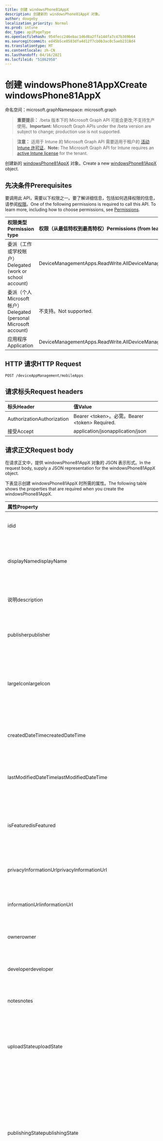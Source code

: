 ```yaml
---
title: 创建 windowsPhone81AppX
description: 创建新的 windowsPhone81AppX 对象。
author: dougeby
localization_priority: Normal
ms.prod: intune
doc_type: apiPageType
ms.openlocfilehash: 954fecc246ebac1d6d8a2ffa144fa7c47b369b64
ms.sourcegitcommit: ed45b5ce0583dfa4d12f7cb0b3ac0c5aeb2318d4
ms.translationtype: MT
ms.contentlocale: zh-CN
ms.lasthandoff: 04/16/2021
ms.locfileid: "51862958"
---
```

# <a name="create-windowsphone81appx"></a><span data-ttu-id="25a22-103">创建 windowsPhone81AppX</span><span class="sxs-lookup"><span data-stu-id="25a22-103">Create windowsPhone81AppX</span></span>

<span data-ttu-id="25a22-104">命名空间：microsoft.graph</span><span class="sxs-lookup"><span data-stu-id="25a22-104">Namespace: microsoft.graph</span></span>

> <span data-ttu-id="25a22-105">**重要提示：** /beta 版本下的 Microsoft Graph API 可能会更改;不支持生产使用。</span><span class="sxs-lookup"><span data-stu-id="25a22-105">**Important:** Microsoft Graph APIs under the /beta version are subject to change; production use is not supported.</span></span>

> <span data-ttu-id="25a22-106">**注意：** 适用于 Intune 的 Microsoft Graph API 需要适用于租户的 [活动 Intune 许可证](https://go.microsoft.com/fwlink/?linkid=839381)。</span><span class="sxs-lookup"><span data-stu-id="25a22-106">**Note:** The Microsoft Graph API for Intune requires an [active Intune license](https://go.microsoft.com/fwlink/?linkid=839381) for the tenant.</span></span>

<span data-ttu-id="25a22-107">创建新的 [windowsPhone81AppX](../resources/intune-apps-windowsphone81appx.md) 对象。</span><span class="sxs-lookup"><span data-stu-id="25a22-107">Create a new [windowsPhone81AppX](../resources/intune-apps-windowsphone81appx.md) object.</span></span>

## <a name="prerequisites"></a><span data-ttu-id="25a22-108">先决条件</span><span class="sxs-lookup"><span data-stu-id="25a22-108">Prerequisites</span></span>
<span data-ttu-id="25a22-p101">要调用此 API，需要以下权限之一。要了解详细信息，包括如何选择权限的信息，请参阅[权限](/graph/permissions-reference)。</span><span class="sxs-lookup"><span data-stu-id="25a22-p101">One of the following permissions is required to call this API. To learn more, including how to choose permissions, see [Permissions](/graph/permissions-reference).</span></span>

|<span data-ttu-id="25a22-111">权限类型</span><span class="sxs-lookup"><span data-stu-id="25a22-111">Permission type</span></span>|<span data-ttu-id="25a22-112">权限（从最低特权到最高特权）</span><span class="sxs-lookup"><span data-stu-id="25a22-112">Permissions (from least to most privileged)</span></span>|
|:---|:---|
|<span data-ttu-id="25a22-113">委派（工作或学校帐户）</span><span class="sxs-lookup"><span data-stu-id="25a22-113">Delegated (work or school account)</span></span>|<span data-ttu-id="25a22-114">DeviceManagementApps.ReadWrite.All</span><span class="sxs-lookup"><span data-stu-id="25a22-114">DeviceManagementApps.ReadWrite.All</span></span>|
|<span data-ttu-id="25a22-115">委派（个人 Microsoft 帐户）</span><span class="sxs-lookup"><span data-stu-id="25a22-115">Delegated (personal Microsoft account)</span></span>|<span data-ttu-id="25a22-116">不支持。</span><span class="sxs-lookup"><span data-stu-id="25a22-116">Not supported.</span></span>|
|<span data-ttu-id="25a22-117">应用程序</span><span class="sxs-lookup"><span data-stu-id="25a22-117">Application</span></span>|<span data-ttu-id="25a22-118">DeviceManagementApps.ReadWrite.All</span><span class="sxs-lookup"><span data-stu-id="25a22-118">DeviceManagementApps.ReadWrite.All</span></span>|

## <a name="http-request"></a><span data-ttu-id="25a22-119">HTTP 请求</span><span class="sxs-lookup"><span data-stu-id="25a22-119">HTTP Request</span></span>
<!-- {
  "blockType": "ignored"
}
-->
``` http
POST /deviceAppManagement/mobileApps
```

## <a name="request-headers"></a><span data-ttu-id="25a22-120">请求标头</span><span class="sxs-lookup"><span data-stu-id="25a22-120">Request headers</span></span>
|<span data-ttu-id="25a22-121">标头</span><span class="sxs-lookup"><span data-stu-id="25a22-121">Header</span></span>|<span data-ttu-id="25a22-122">值</span><span class="sxs-lookup"><span data-stu-id="25a22-122">Value</span></span>|
|:---|:---|
|<span data-ttu-id="25a22-123">Authorization</span><span class="sxs-lookup"><span data-stu-id="25a22-123">Authorization</span></span>|<span data-ttu-id="25a22-124">Bearer &lt;token&gt;。必需。</span><span class="sxs-lookup"><span data-stu-id="25a22-124">Bearer &lt;token&gt; Required.</span></span>|
|<span data-ttu-id="25a22-125">接受</span><span class="sxs-lookup"><span data-stu-id="25a22-125">Accept</span></span>|<span data-ttu-id="25a22-126">application/json</span><span class="sxs-lookup"><span data-stu-id="25a22-126">application/json</span></span>|

## <a name="request-body"></a><span data-ttu-id="25a22-127">请求正文</span><span class="sxs-lookup"><span data-stu-id="25a22-127">Request body</span></span>
<span data-ttu-id="25a22-128">在请求正文中，提供 windowsPhone81AppX 对象的 JSON 表示形式。</span><span class="sxs-lookup"><span data-stu-id="25a22-128">In the request body, supply a JSON representation for the windowsPhone81AppX object.</span></span>

<span data-ttu-id="25a22-129">下表显示创建 windowsPhone81AppX 时所需的属性。</span><span class="sxs-lookup"><span data-stu-id="25a22-129">The following table shows the properties that are required when you create the windowsPhone81AppX.</span></span>

|<span data-ttu-id="25a22-130">属性</span><span class="sxs-lookup"><span data-stu-id="25a22-130">Property</span></span>|<span data-ttu-id="25a22-131">类型</span><span class="sxs-lookup"><span data-stu-id="25a22-131">Type</span></span>|<span data-ttu-id="25a22-132">说明</span><span class="sxs-lookup"><span data-stu-id="25a22-132">Description</span></span>|
|:---|:---|:---|
|<span data-ttu-id="25a22-133">id</span><span class="sxs-lookup"><span data-stu-id="25a22-133">id</span></span>|<span data-ttu-id="25a22-134">String</span><span class="sxs-lookup"><span data-stu-id="25a22-134">String</span></span>|<span data-ttu-id="25a22-135">实体的键。</span><span class="sxs-lookup"><span data-stu-id="25a22-135">Key of the entity.</span></span> <span data-ttu-id="25a22-136">继承自 [mobileApp](../resources/intune-shared-mobileapp.md)</span><span class="sxs-lookup"><span data-stu-id="25a22-136">Inherited from [mobileApp](../resources/intune-shared-mobileapp.md)</span></span>|
|<span data-ttu-id="25a22-137">displayName</span><span class="sxs-lookup"><span data-stu-id="25a22-137">displayName</span></span>|<span data-ttu-id="25a22-138">String</span><span class="sxs-lookup"><span data-stu-id="25a22-138">String</span></span>|<span data-ttu-id="25a22-139">管理员提供或导入的应用标题。</span><span class="sxs-lookup"><span data-stu-id="25a22-139">The admin provided or imported title of the app.</span></span> <span data-ttu-id="25a22-140">继承自 [mobileApp](../resources/intune-shared-mobileapp.md)</span><span class="sxs-lookup"><span data-stu-id="25a22-140">Inherited from [mobileApp](../resources/intune-shared-mobileapp.md)</span></span>|
|<span data-ttu-id="25a22-141">说明</span><span class="sxs-lookup"><span data-stu-id="25a22-141">description</span></span>|<span data-ttu-id="25a22-142">String</span><span class="sxs-lookup"><span data-stu-id="25a22-142">String</span></span>|<span data-ttu-id="25a22-143">应用的说明。</span><span class="sxs-lookup"><span data-stu-id="25a22-143">The description of the app.</span></span> <span data-ttu-id="25a22-144">继承自 [mobileApp](../resources/intune-shared-mobileapp.md)</span><span class="sxs-lookup"><span data-stu-id="25a22-144">Inherited from [mobileApp](../resources/intune-shared-mobileapp.md)</span></span>|
|<span data-ttu-id="25a22-145">publisher</span><span class="sxs-lookup"><span data-stu-id="25a22-145">publisher</span></span>|<span data-ttu-id="25a22-146">String</span><span class="sxs-lookup"><span data-stu-id="25a22-146">String</span></span>|<span data-ttu-id="25a22-147">应用的发布者。</span><span class="sxs-lookup"><span data-stu-id="25a22-147">The publisher of the app.</span></span> <span data-ttu-id="25a22-148">继承自 [mobileApp](../resources/intune-shared-mobileapp.md)</span><span class="sxs-lookup"><span data-stu-id="25a22-148">Inherited from [mobileApp](../resources/intune-shared-mobileapp.md)</span></span>|
|<span data-ttu-id="25a22-149">largeIcon</span><span class="sxs-lookup"><span data-stu-id="25a22-149">largeIcon</span></span>|[<span data-ttu-id="25a22-150">mimeContent</span><span class="sxs-lookup"><span data-stu-id="25a22-150">mimeContent</span></span>](../resources/intune-shared-mimecontent.md)|<span data-ttu-id="25a22-151">要显示在应用详细信息中并用于图标上传的大图标。</span><span class="sxs-lookup"><span data-stu-id="25a22-151">The large icon, to be displayed in the app details and used for upload of the icon.</span></span> <span data-ttu-id="25a22-152">继承自 [mobileApp](../resources/intune-shared-mobileapp.md)</span><span class="sxs-lookup"><span data-stu-id="25a22-152">Inherited from [mobileApp](../resources/intune-shared-mobileapp.md)</span></span>|
|<span data-ttu-id="25a22-153">createdDateTime</span><span class="sxs-lookup"><span data-stu-id="25a22-153">createdDateTime</span></span>|<span data-ttu-id="25a22-154">DateTimeOffset</span><span class="sxs-lookup"><span data-stu-id="25a22-154">DateTimeOffset</span></span>|<span data-ttu-id="25a22-155">创建应用的日期和时间。</span><span class="sxs-lookup"><span data-stu-id="25a22-155">The date and time the app was created.</span></span> <span data-ttu-id="25a22-156">继承自 [mobileApp](../resources/intune-shared-mobileapp.md)</span><span class="sxs-lookup"><span data-stu-id="25a22-156">Inherited from [mobileApp](../resources/intune-shared-mobileapp.md)</span></span>|
|<span data-ttu-id="25a22-157">lastModifiedDateTime</span><span class="sxs-lookup"><span data-stu-id="25a22-157">lastModifiedDateTime</span></span>|<span data-ttu-id="25a22-158">DateTimeOffset</span><span class="sxs-lookup"><span data-stu-id="25a22-158">DateTimeOffset</span></span>|<span data-ttu-id="25a22-159">上次修改应用的日期和时间。</span><span class="sxs-lookup"><span data-stu-id="25a22-159">The date and time the app was last modified.</span></span> <span data-ttu-id="25a22-160">继承自 [mobileApp](../resources/intune-shared-mobileapp.md)</span><span class="sxs-lookup"><span data-stu-id="25a22-160">Inherited from [mobileApp](../resources/intune-shared-mobileapp.md)</span></span>|
|<span data-ttu-id="25a22-161">isFeatured</span><span class="sxs-lookup"><span data-stu-id="25a22-161">isFeatured</span></span>|<span data-ttu-id="25a22-162">Boolean</span><span class="sxs-lookup"><span data-stu-id="25a22-162">Boolean</span></span>|<span data-ttu-id="25a22-163">指示应用是否被管理员标记为特色的值。继承自 [mobileApp](../resources/intune-shared-mobileapp.md)</span><span class="sxs-lookup"><span data-stu-id="25a22-163">The value indicating whether the app is marked as featured by the admin. Inherited from [mobileApp](../resources/intune-shared-mobileapp.md)</span></span>|
|<span data-ttu-id="25a22-164">privacyInformationUrl</span><span class="sxs-lookup"><span data-stu-id="25a22-164">privacyInformationUrl</span></span>|<span data-ttu-id="25a22-165">String</span><span class="sxs-lookup"><span data-stu-id="25a22-165">String</span></span>|<span data-ttu-id="25a22-166">隐私声明 URL。</span><span class="sxs-lookup"><span data-stu-id="25a22-166">The privacy statement Url.</span></span> <span data-ttu-id="25a22-167">继承自 [mobileApp](../resources/intune-shared-mobileapp.md)</span><span class="sxs-lookup"><span data-stu-id="25a22-167">Inherited from [mobileApp](../resources/intune-shared-mobileapp.md)</span></span>|
|<span data-ttu-id="25a22-168">informationUrl</span><span class="sxs-lookup"><span data-stu-id="25a22-168">informationUrl</span></span>|<span data-ttu-id="25a22-169">String</span><span class="sxs-lookup"><span data-stu-id="25a22-169">String</span></span>|<span data-ttu-id="25a22-170">详细信息 URL。</span><span class="sxs-lookup"><span data-stu-id="25a22-170">The more information Url.</span></span> <span data-ttu-id="25a22-171">继承自 [mobileApp](../resources/intune-shared-mobileapp.md)</span><span class="sxs-lookup"><span data-stu-id="25a22-171">Inherited from [mobileApp](../resources/intune-shared-mobileapp.md)</span></span>|
|<span data-ttu-id="25a22-172">owner</span><span class="sxs-lookup"><span data-stu-id="25a22-172">owner</span></span>|<span data-ttu-id="25a22-173">String</span><span class="sxs-lookup"><span data-stu-id="25a22-173">String</span></span>|<span data-ttu-id="25a22-174">应用的所有者。</span><span class="sxs-lookup"><span data-stu-id="25a22-174">The owner of the app.</span></span> <span data-ttu-id="25a22-175">继承自 [mobileApp](../resources/intune-shared-mobileapp.md)</span><span class="sxs-lookup"><span data-stu-id="25a22-175">Inherited from [mobileApp](../resources/intune-shared-mobileapp.md)</span></span>|
|<span data-ttu-id="25a22-176">developer</span><span class="sxs-lookup"><span data-stu-id="25a22-176">developer</span></span>|<span data-ttu-id="25a22-177">String</span><span class="sxs-lookup"><span data-stu-id="25a22-177">String</span></span>|<span data-ttu-id="25a22-178">应用的开发者。</span><span class="sxs-lookup"><span data-stu-id="25a22-178">The developer of the app.</span></span> <span data-ttu-id="25a22-179">继承自 [mobileApp](../resources/intune-shared-mobileapp.md)</span><span class="sxs-lookup"><span data-stu-id="25a22-179">Inherited from [mobileApp](../resources/intune-shared-mobileapp.md)</span></span>|
|<span data-ttu-id="25a22-180">notes</span><span class="sxs-lookup"><span data-stu-id="25a22-180">notes</span></span>|<span data-ttu-id="25a22-181">String</span><span class="sxs-lookup"><span data-stu-id="25a22-181">String</span></span>|<span data-ttu-id="25a22-182">应用的备注。</span><span class="sxs-lookup"><span data-stu-id="25a22-182">Notes for the app.</span></span> <span data-ttu-id="25a22-183">继承自 [mobileApp](../resources/intune-shared-mobileapp.md)</span><span class="sxs-lookup"><span data-stu-id="25a22-183">Inherited from [mobileApp](../resources/intune-shared-mobileapp.md)</span></span>|
|<span data-ttu-id="25a22-184">uploadState</span><span class="sxs-lookup"><span data-stu-id="25a22-184">uploadState</span></span>|<span data-ttu-id="25a22-185">Int32</span><span class="sxs-lookup"><span data-stu-id="25a22-185">Int32</span></span>|<span data-ttu-id="25a22-186">上载状态。</span><span class="sxs-lookup"><span data-stu-id="25a22-186">The upload state.</span></span> <span data-ttu-id="25a22-187">可能的值是：0 - `Not Ready` 、1 - `Ready` 、2 - `Processing` 。</span><span class="sxs-lookup"><span data-stu-id="25a22-187">Possible values are: 0 - `Not Ready`, 1 - `Ready`, 2 - `Processing`.</span></span> <span data-ttu-id="25a22-188">继承自 [mobileApp](../resources/intune-shared-mobileapp.md)</span><span class="sxs-lookup"><span data-stu-id="25a22-188">Inherited from [mobileApp](../resources/intune-shared-mobileapp.md)</span></span>|
|<span data-ttu-id="25a22-189">publishingState</span><span class="sxs-lookup"><span data-stu-id="25a22-189">publishingState</span></span>|[<span data-ttu-id="25a22-190">mobileAppPublishingState</span><span class="sxs-lookup"><span data-stu-id="25a22-190">mobileAppPublishingState</span></span>](../resources/intune-apps-mobileapppublishingstate.md)|<span data-ttu-id="25a22-191">应用的发布状态。</span><span class="sxs-lookup"><span data-stu-id="25a22-191">The publishing state for the app.</span></span> <span data-ttu-id="25a22-192">除非应用已发布，否则无法分配应用。</span><span class="sxs-lookup"><span data-stu-id="25a22-192">The app cannot be assigned unless the app is published.</span></span> <span data-ttu-id="25a22-193">继承自 [mobileApp](../resources/intune-shared-mobileapp.md)。</span><span class="sxs-lookup"><span data-stu-id="25a22-193">Inherited from [mobileApp](../resources/intune-shared-mobileapp.md).</span></span> <span data-ttu-id="25a22-194">可取值为：`notPublished`、`processing`、`published`。</span><span class="sxs-lookup"><span data-stu-id="25a22-194">Possible values are: `notPublished`, `processing`, `published`.</span></span>|
|<span data-ttu-id="25a22-195">isAssigned</span><span class="sxs-lookup"><span data-stu-id="25a22-195">isAssigned</span></span>|<span data-ttu-id="25a22-196">Boolean</span><span class="sxs-lookup"><span data-stu-id="25a22-196">Boolean</span></span>|<span data-ttu-id="25a22-197">指示是否将应用分配给至少一个组的值。</span><span class="sxs-lookup"><span data-stu-id="25a22-197">The value indicating whether the app is assigned to at least one group.</span></span> <span data-ttu-id="25a22-198">继承自 [mobileApp](../resources/intune-shared-mobileapp.md)</span><span class="sxs-lookup"><span data-stu-id="25a22-198">Inherited from [mobileApp](../resources/intune-shared-mobileapp.md)</span></span>|
|<span data-ttu-id="25a22-199">roleScopeTagIds</span><span class="sxs-lookup"><span data-stu-id="25a22-199">roleScopeTagIds</span></span>|<span data-ttu-id="25a22-200">String 集合</span><span class="sxs-lookup"><span data-stu-id="25a22-200">String collection</span></span>|<span data-ttu-id="25a22-201">此移动应用的范围标记 ID 列表。</span><span class="sxs-lookup"><span data-stu-id="25a22-201">List of scope tag ids for this mobile app.</span></span> <span data-ttu-id="25a22-202">继承自 [mobileApp](../resources/intune-shared-mobileapp.md)</span><span class="sxs-lookup"><span data-stu-id="25a22-202">Inherited from [mobileApp](../resources/intune-shared-mobileapp.md)</span></span>|
|<span data-ttu-id="25a22-203">dependentAppCount</span><span class="sxs-lookup"><span data-stu-id="25a22-203">dependentAppCount</span></span>|<span data-ttu-id="25a22-204">Int32</span><span class="sxs-lookup"><span data-stu-id="25a22-204">Int32</span></span>|<span data-ttu-id="25a22-205">子应用具有的依赖项总数。</span><span class="sxs-lookup"><span data-stu-id="25a22-205">The total number of dependencies the child app has.</span></span> <span data-ttu-id="25a22-206">继承自 [mobileApp](../resources/intune-shared-mobileapp.md)</span><span class="sxs-lookup"><span data-stu-id="25a22-206">Inherited from [mobileApp](../resources/intune-shared-mobileapp.md)</span></span>|
|<span data-ttu-id="25a22-207">supersedingAppCount</span><span class="sxs-lookup"><span data-stu-id="25a22-207">supersedingAppCount</span></span>|<span data-ttu-id="25a22-208">Int32</span><span class="sxs-lookup"><span data-stu-id="25a22-208">Int32</span></span>|<span data-ttu-id="25a22-209">此应用直接或间接取代的应用总数。</span><span class="sxs-lookup"><span data-stu-id="25a22-209">The total number of apps this app directly or indirectly supersedes.</span></span> <span data-ttu-id="25a22-210">继承自 [mobileApp](../resources/intune-shared-mobileapp.md)</span><span class="sxs-lookup"><span data-stu-id="25a22-210">Inherited from [mobileApp](../resources/intune-shared-mobileapp.md)</span></span>|
|<span data-ttu-id="25a22-211">supersededAppCount</span><span class="sxs-lookup"><span data-stu-id="25a22-211">supersededAppCount</span></span>|<span data-ttu-id="25a22-212">Int32</span><span class="sxs-lookup"><span data-stu-id="25a22-212">Int32</span></span>|<span data-ttu-id="25a22-213">此应用直接或间接被取代的应用总数。</span><span class="sxs-lookup"><span data-stu-id="25a22-213">The total number of apps this app is directly or indirectly superseded by.</span></span> <span data-ttu-id="25a22-214">继承自 [mobileApp](../resources/intune-shared-mobileapp.md)</span><span class="sxs-lookup"><span data-stu-id="25a22-214">Inherited from [mobileApp](../resources/intune-shared-mobileapp.md)</span></span>|
|<span data-ttu-id="25a22-215">committedContentVersion</span><span class="sxs-lookup"><span data-stu-id="25a22-215">committedContentVersion</span></span>|<span data-ttu-id="25a22-216">String</span><span class="sxs-lookup"><span data-stu-id="25a22-216">String</span></span>|<span data-ttu-id="25a22-217">内部提交的内容版本。</span><span class="sxs-lookup"><span data-stu-id="25a22-217">The internal committed content version.</span></span> <span data-ttu-id="25a22-218">继承自 [mobileLobApp](../resources/intune-apps-mobilelobapp.md)</span><span class="sxs-lookup"><span data-stu-id="25a22-218">Inherited from [mobileLobApp](../resources/intune-apps-mobilelobapp.md)</span></span>|
|<span data-ttu-id="25a22-219">fileName</span><span class="sxs-lookup"><span data-stu-id="25a22-219">fileName</span></span>|<span data-ttu-id="25a22-220">String</span><span class="sxs-lookup"><span data-stu-id="25a22-220">String</span></span>|<span data-ttu-id="25a22-221">主 Lob 应用程序文件的名称。</span><span class="sxs-lookup"><span data-stu-id="25a22-221">The name of the main Lob application file.</span></span> <span data-ttu-id="25a22-222">继承自 [mobileLobApp](../resources/intune-apps-mobilelobapp.md)</span><span class="sxs-lookup"><span data-stu-id="25a22-222">Inherited from [mobileLobApp](../resources/intune-apps-mobilelobapp.md)</span></span>|
|<span data-ttu-id="25a22-223">size</span><span class="sxs-lookup"><span data-stu-id="25a22-223">size</span></span>|<span data-ttu-id="25a22-224">Int64</span><span class="sxs-lookup"><span data-stu-id="25a22-224">Int64</span></span>|<span data-ttu-id="25a22-225">总大小，包括所有已上传文件。</span><span class="sxs-lookup"><span data-stu-id="25a22-225">The total size, including all uploaded files.</span></span> <span data-ttu-id="25a22-226">继承自 [mobileLobApp](../resources/intune-apps-mobilelobapp.md)</span><span class="sxs-lookup"><span data-stu-id="25a22-226">Inherited from [mobileLobApp](../resources/intune-apps-mobilelobapp.md)</span></span>|
|<span data-ttu-id="25a22-227">applicableArchitectures</span><span class="sxs-lookup"><span data-stu-id="25a22-227">applicableArchitectures</span></span>|[<span data-ttu-id="25a22-228">windowsArchitecture</span><span class="sxs-lookup"><span data-stu-id="25a22-228">windowsArchitecture</span></span>](../resources/intune-apps-windowsarchitecture.md)|<span data-ttu-id="25a22-229">可运行此应用的 Windows 体系结构。</span><span class="sxs-lookup"><span data-stu-id="25a22-229">The Windows architecture(s) for which this app can run on.</span></span> <span data-ttu-id="25a22-230">可取值为：`none`、`x86`、`x64`、`arm`、`neutral`、`arm64`。</span><span class="sxs-lookup"><span data-stu-id="25a22-230">Possible values are: `none`, `x86`, `x64`, `arm`, `neutral`, `arm64`.</span></span>|
|<span data-ttu-id="25a22-231">identityName</span><span class="sxs-lookup"><span data-stu-id="25a22-231">identityName</span></span>|<span data-ttu-id="25a22-232">String</span><span class="sxs-lookup"><span data-stu-id="25a22-232">String</span></span>|<span data-ttu-id="25a22-233">标识名称。</span><span class="sxs-lookup"><span data-stu-id="25a22-233">The Identity Name.</span></span>|
|<span data-ttu-id="25a22-234">identityPublisherHash</span><span class="sxs-lookup"><span data-stu-id="25a22-234">identityPublisherHash</span></span>|<span data-ttu-id="25a22-235">String</span><span class="sxs-lookup"><span data-stu-id="25a22-235">String</span></span>|<span data-ttu-id="25a22-236">标识发布者哈希。</span><span class="sxs-lookup"><span data-stu-id="25a22-236">The Identity Publisher Hash.</span></span>|
|<span data-ttu-id="25a22-237">identityResourceIdentifier</span><span class="sxs-lookup"><span data-stu-id="25a22-237">identityResourceIdentifier</span></span>|<span data-ttu-id="25a22-238">String</span><span class="sxs-lookup"><span data-stu-id="25a22-238">String</span></span>|<span data-ttu-id="25a22-239">标识资源标识符。</span><span class="sxs-lookup"><span data-stu-id="25a22-239">The Identity Resource Identifier.</span></span>|
|<span data-ttu-id="25a22-240">minimumSupportedOperatingSystem</span><span class="sxs-lookup"><span data-stu-id="25a22-240">minimumSupportedOperatingSystem</span></span>|[<span data-ttu-id="25a22-241">windowsMinimumOperatingSystem</span><span class="sxs-lookup"><span data-stu-id="25a22-241">windowsMinimumOperatingSystem</span></span>](../resources/intune-apps-windowsminimumoperatingsystem.md)|<span data-ttu-id="25a22-242">最低适用操作系统的值。</span><span class="sxs-lookup"><span data-stu-id="25a22-242">The value for the minimum applicable operating system.</span></span>|
|<span data-ttu-id="25a22-243">phoneProductIdentifier</span><span class="sxs-lookup"><span data-stu-id="25a22-243">phoneProductIdentifier</span></span>|<span data-ttu-id="25a22-244">String</span><span class="sxs-lookup"><span data-stu-id="25a22-244">String</span></span>|<span data-ttu-id="25a22-245">电话产品标识符。</span><span class="sxs-lookup"><span data-stu-id="25a22-245">The Phone Product Identifier.</span></span>|
|<span data-ttu-id="25a22-246">phonePublisherId</span><span class="sxs-lookup"><span data-stu-id="25a22-246">phonePublisherId</span></span>|<span data-ttu-id="25a22-247">String</span><span class="sxs-lookup"><span data-stu-id="25a22-247">String</span></span>|<span data-ttu-id="25a22-248">电话发布者 ID。</span><span class="sxs-lookup"><span data-stu-id="25a22-248">The Phone Publisher Id.</span></span>|
|<span data-ttu-id="25a22-249">identityVersion</span><span class="sxs-lookup"><span data-stu-id="25a22-249">identityVersion</span></span>|<span data-ttu-id="25a22-250">String</span><span class="sxs-lookup"><span data-stu-id="25a22-250">String</span></span>|<span data-ttu-id="25a22-251">标识版本。</span><span class="sxs-lookup"><span data-stu-id="25a22-251">The identity version.</span></span>|



## <a name="response"></a><span data-ttu-id="25a22-252">响应</span><span class="sxs-lookup"><span data-stu-id="25a22-252">Response</span></span>
<span data-ttu-id="25a22-253">如果成功，此方法在响应正文中返回 响应代码和 `201 Created` [windowsPhone81AppX](../resources/intune-apps-windowsphone81appx.md) 对象。</span><span class="sxs-lookup"><span data-stu-id="25a22-253">If successful, this method returns a `201 Created` response code and a [windowsPhone81AppX](../resources/intune-apps-windowsphone81appx.md) object in the response body.</span></span>

## <a name="example"></a><span data-ttu-id="25a22-254">示例</span><span class="sxs-lookup"><span data-stu-id="25a22-254">Example</span></span>

### <a name="request"></a><span data-ttu-id="25a22-255">请求</span><span class="sxs-lookup"><span data-stu-id="25a22-255">Request</span></span>
<span data-ttu-id="25a22-256">下面是一个请求示例。</span><span class="sxs-lookup"><span data-stu-id="25a22-256">Here is an example of the request.</span></span>
``` http
POST https://graph.microsoft.com/beta/deviceAppManagement/mobileApps
Content-type: application/json
Content-length: 1639

{
  "@odata.type": "#microsoft.graph.windowsPhone81AppX",
  "displayName": "Display Name value",
  "description": "Description value",
  "publisher": "Publisher value",
  "largeIcon": {
    "@odata.type": "microsoft.graph.mimeContent",
    "type": "Type value",
    "value": "dmFsdWU="
  },
  "isFeatured": true,
  "privacyInformationUrl": "https://example.com/privacyInformationUrl/",
  "informationUrl": "https://example.com/informationUrl/",
  "owner": "Owner value",
  "developer": "Developer value",
  "notes": "Notes value",
  "uploadState": 11,
  "publishingState": "processing",
  "isAssigned": true,
  "roleScopeTagIds": [
    "Role Scope Tag Ids value"
  ],
  "dependentAppCount": 1,
  "supersedingAppCount": 3,
  "supersededAppCount": 2,
  "committedContentVersion": "Committed Content Version value",
  "fileName": "File Name value",
  "size": 4,
  "applicableArchitectures": "x86",
  "identityName": "Identity Name value",
  "identityPublisherHash": "Identity Publisher Hash value",
  "identityResourceIdentifier": "Identity Resource Identifier value",
  "minimumSupportedOperatingSystem": {
    "@odata.type": "microsoft.graph.windowsMinimumOperatingSystem",
    "v8_0": true,
    "v8_1": true,
    "v10_0": true,
    "v10_1607": true,
    "v10_1703": true,
    "v10_1709": true,
    "v10_1803": true,
    "v10_1809": true,
    "v10_1903": true,
    "v10_1909": true,
    "v10_2004": true,
    "v10_2H20": true
  },
  "phoneProductIdentifier": "Phone Product Identifier value",
  "phonePublisherId": "Phone Publisher Id value",
  "identityVersion": "Identity Version value"
}
```

### <a name="response"></a><span data-ttu-id="25a22-257">响应</span><span class="sxs-lookup"><span data-stu-id="25a22-257">Response</span></span>
<span data-ttu-id="25a22-p125">下面是一个响应示例。注意：为了简单起见，可能会将此处所示的响应对象截断。将从实际调用中返回所有属性。</span><span class="sxs-lookup"><span data-stu-id="25a22-p125">Here is an example of the response. Note: The response object shown here may be truncated for brevity. All of the properties will be returned from an actual call.</span></span>
``` http
HTTP/1.1 201 Created
Content-Type: application/json
Content-Length: 1811

{
  "@odata.type": "#microsoft.graph.windowsPhone81AppX",
  "id": "4ff27f80-7f80-4ff2-807f-f24f807ff24f",
  "displayName": "Display Name value",
  "description": "Description value",
  "publisher": "Publisher value",
  "largeIcon": {
    "@odata.type": "microsoft.graph.mimeContent",
    "type": "Type value",
    "value": "dmFsdWU="
  },
  "createdDateTime": "2017-01-01T00:02:43.5775965-08:00",
  "lastModifiedDateTime": "2017-01-01T00:00:35.1329464-08:00",
  "isFeatured": true,
  "privacyInformationUrl": "https://example.com/privacyInformationUrl/",
  "informationUrl": "https://example.com/informationUrl/",
  "owner": "Owner value",
  "developer": "Developer value",
  "notes": "Notes value",
  "uploadState": 11,
  "publishingState": "processing",
  "isAssigned": true,
  "roleScopeTagIds": [
    "Role Scope Tag Ids value"
  ],
  "dependentAppCount": 1,
  "supersedingAppCount": 3,
  "supersededAppCount": 2,
  "committedContentVersion": "Committed Content Version value",
  "fileName": "File Name value",
  "size": 4,
  "applicableArchitectures": "x86",
  "identityName": "Identity Name value",
  "identityPublisherHash": "Identity Publisher Hash value",
  "identityResourceIdentifier": "Identity Resource Identifier value",
  "minimumSupportedOperatingSystem": {
    "@odata.type": "microsoft.graph.windowsMinimumOperatingSystem",
    "v8_0": true,
    "v8_1": true,
    "v10_0": true,
    "v10_1607": true,
    "v10_1703": true,
    "v10_1709": true,
    "v10_1803": true,
    "v10_1809": true,
    "v10_1903": true,
    "v10_1909": true,
    "v10_2004": true,
    "v10_2H20": true
  },
  "phoneProductIdentifier": "Phone Product Identifier value",
  "phonePublisherId": "Phone Publisher Id value",
  "identityVersion": "Identity Version value"
}
```




